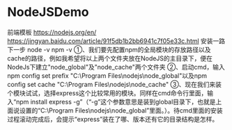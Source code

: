 # NodeJSDemo
前端模板
https://nodejs.org/en/
https://jingyan.baidu.com/article/91f5db1b2bb6941c7f05e33c.html
安装一路下一步
node -v
npm -v
①、我们要先配置npm的全局模块的存放路径以及cache的路径，例如我希望将以上两个文件夹放在NodeJS的主目录下，便在NodeJs下建立"node_global"及"node_cache"两个文件夹
②、启动cmd，输入
npm config set prefix "C:\Program Files\nodejs\node_global"以及npm config set cache "C:\Program Files\nodejs\node_cache"
③、现在我们来装个模块试试，选择express这个比较常用的模块。同样在cmd命令行里面，输入“npm install express -g”（“-g”这个参数意思是装到global目录下，也就是上面说设置的“C:\Program Files\nodejs\node_global”里面。）。待cmd里面的安装过程滚动完成后，会提示“express”装在了哪、版本还有它的目录结构是怎样。
